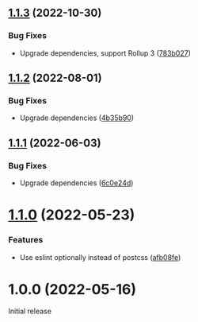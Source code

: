 ## [1.1.3](https://github.com/prantlf/rollup-plugin-scss-lit/compare/v1.1.2...v1.1.3) (2022-10-30)


### Bug Fixes

* Upgrade dependencies, support Rollup 3 ([783b027](https://github.com/prantlf/rollup-plugin-scss-lit/commit/783b02784a43dcef3e30c35c33e60da8018ef78d))

## [1.1.2](https://github.com/prantlf/rollup-plugin-scss-lit/compare/v1.1.1...v1.1.2) (2022-08-01)


### Bug Fixes

* Upgrade dependencies ([4b35b90](https://github.com/prantlf/rollup-plugin-scss-lit/commit/4b35b90a565ad981dc01a4889f141379009e28c0))

## [1.1.1](https://github.com/prantlf/rollup-plugin-scss-lit/compare/v1.1.0...v1.1.1) (2022-06-03)


### Bug Fixes

* Upgrade dependencies ([6c0e24d](https://github.com/prantlf/rollup-plugin-scss-lit/commit/6c0e24da9af6d2c71babe84462763244370ce27f))

# [1.1.0](https://github.com/prantlf/rollup-plugin-scss-lit/compare/v1.0.0...v1.1.0) (2022-05-23)


### Features

* Use eslint optionally instead of postcss ([afb08fe](https://github.com/prantlf/rollup-plugin-scss-lit/commit/afb08fe844170324ff0fd0d9b6f804687b96dbd7))

# 1.0.0 (2022-05-16)

Initial release
